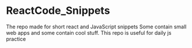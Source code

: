 # ReactCode_Snippets
The repo made for short react and JavaScript snippets
Some contain small web apps and some contain cool stuff.
This repo is useful for daily js practice


